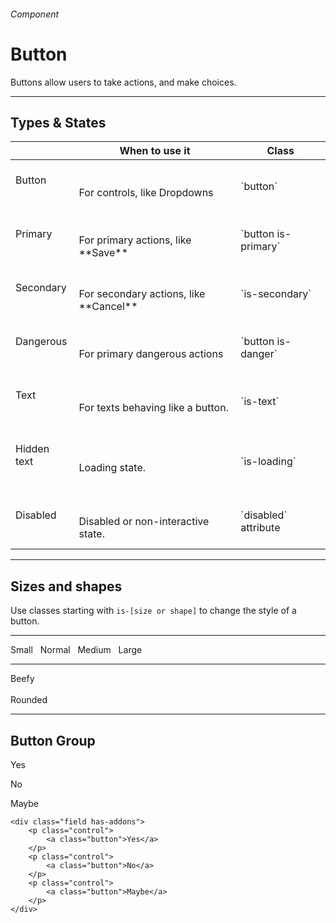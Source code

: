 <h6 class="subtitle is-5 has-text-grey has-text-weight-semibold">Component</h6><h1 class="title is-1 has-text-weight-bold">Button</h1>
<p class="subtitle is-5">
    <span class="has-text-weight-semibold">Buttons</span> allow users to take actions, and make choices.
</p>

<hr class="is-large is-visible">

<h2 class="title is-4">Types & States</h2>

<table class="table is-bordered is-fullwidth">
    <thead>
        <tr class="has-background-light">
            <th></th>
            <th>When to use it</th>
            <th>Class</th>
        </tr>
    </thead>
    <tbody>
        <tr>
            <td class="has-text-centered"><br><div class="button">Button</div><br><br></td>
            <td><br>For controls, like Dropdowns</td>
            <td>`button`</td>
        </tr>
        <tr>
            <td class="has-text-centered"><br><div class="button is-primary">Primary</div><br><br></td>
            <td><br>For primary actions, like **Save**</td>
            <td>`button is-primary`</td>
        </tr>
        <tr>
            <td class="has-text-centered"><br><div class="button is-secondary">Secondary</div><br><br></td>
            <td><br>For secondary actions, like **Cancel**</td>
            <td>`is-secondary`</td>
        </tr>
        <tr>
            <td class="has-text-centered"><br><div class="button is-danger">Dangerous</div><br><br></td>
            <td><br>For primary dangerous actions</td>
            <td>`button is-danger`</td>
        </tr>
        <tr>
            <td class="has-text-centered"><br><div class="button is-text">Text</div><br><br></td>
            <td><br>For texts behaving like a button.</td>
            <td>`is-text`</td>
        </tr>
        <tr>
            <td class="has-text-centered"><br><div class="button is-loading">Hidden text</div><br><br></td>
            <td><br>Loading state.</td>  
            <td>`is-loading`</td>
        </tr>
        <tr>
            <td class="has-text-centered"><br><div class="button" disabled>Disabled</div><br><br></td>
            <td><br>Disabled or non-interactive state.</td>
            <td>`disabled` attribute</td>
        </tr>
    </tbody>
</table>

<hr class="is-large is-visible">

<h2 class="title is-4">Sizes and shapes</h2>

Use classes starting with `is-[size or shape]` to change the style of a button.

<hr class="is-small">

<div class="box is-well is-large">
    <span class="button is-small">Small</span> &nbsp; 
    <span class="button">Normal</span> &nbsp; 
    <span class="button is-medium">Medium</span> &nbsp; 
    <span class="button is-large">Large</span>
    <hr class="is-small">
    <div class="button is-beefy is-primary">Beefy</div> &nbsp;&nbsp; 
    <div class="button is-rounded is-medium">Rounded</div>
</div>

<hr class="is-large is-visible">

<h2 class="title is-4">Button Group</h2>

<div class="box is-well is-marginless is-large">
        <div class="field has-addons">
                <p class="control">
                    <a class="button">Yes</a>
                </p>
                <p class="control">
                    <a class="button">No</a>
                </p>
                <p class="control">
                    <a class="button">Maybe</a>
                </p>
            </div>
</div>

    <div class="field has-addons">
        <p class="control">
            <a class="button">Yes</a>
        </p>
        <p class="control">
            <a class="button">No</a>
        </p>
        <p class="control">
            <a class="button">Maybe</a>
        </p>
    </div>
